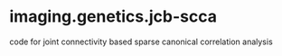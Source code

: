 # imaging.genetics.jcb-scca
code for joint connectivity based sparse canonical correlation analysis
